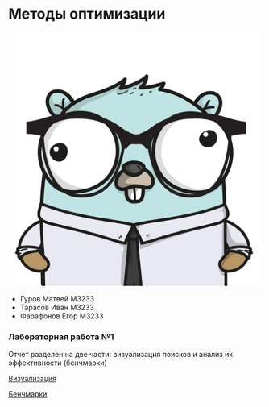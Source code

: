 # Методы оптимизации

![logo](/lab1/img/metopt-logo.png)

- Гуров Матвей M3233
- Тарасов Иван M3233
- Фарафонов Егор M3233

### Лабораторная работа №1

Отчет разделен на две части: визуализация поисков и анализ их эффективности (бенчмарки)

[Визуализация](/lab1/visualization.ipynb) 

[Бенчмарки](/lab1/benchmarks.ipynb)

